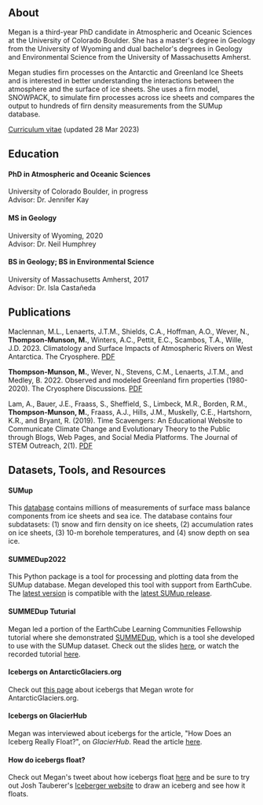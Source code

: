 ## About

Megan is a third-year PhD candidate in Atmospheric and Oceanic Sciences at the University of Colorado Boulder. She has a master's degree in Geology from the University of Wyoming and dual bachelor's degrees in Geology and Environmental Science from the University of Massachusetts Amherst.

Megan studies firn processes on the Antarctic and Greenland Ice Sheets and is interested in better understanding the interactions between the atmosphere and the surface of ice sheets. She uses a firn model, SNOWPACK, to simulate firn processes across ice sheets and compares the output to hundreds of firn density measurements from the SUMup database.

[Curriculum vitae](./Thompson_Munson_CV_full.pdf) (updated 28 Mar 2023)


## Education

#### PhD in Atmospheric and Oceanic Sciences
University of Colorado Boulder, in progress
<br>
Advisor: Dr. Jennifer Kay

#### MS in Geology
University of Wyoming, 2020
<br>
Advisor: Dr. Neil Humphrey

#### BS in Geology; BS in Environmental Science
University of Massachusetts Amherst, 2017
<br>
Advisor: Dr. Isla Castañeda


## Publications

Maclennan, M.L., Lenaerts, J.T.M., Shields, C.A., Hoffman, A.O., Wever, N., <b>Thompson-Munson, M.</b>, Winters, A.C., Pettit, E.C., Scambos, T.A., Wille, J.D. 2023. Climatology and Surface Impacts of Atmospheric Rivers on West Antarctica. The Cryosphere. [PDF](https://tc.copernicus.org/articles/17/865/2023/tc-17-865-2023.pdf)

<b>Thompson-Munson, M.</b>, Wever, N., Stevens, C.M., Lenaerts, J.T.M., and Medley, B. 2022. Observed and modeled Greenland firn properties (1980-2020). The Cryosphere Discussions. [PDF](https://tc.copernicus.org/preprints/tc-2022-223/tc-2022-223.pdf)

Lam, A., Bauer, J.E., Fraass, S., Sheffield, S., Limbeck, M.R., Borden, R.M., <b>Thompson-Munson, M.</b>, Fraass, A.J., Hills, J.M., Muskelly, C.E., Hartshorn, K.R., and Bryant, R. (2019). Time Scavengers: An Educational Website to Communicate Climate Change and Evolutionary Theory to the Public through Blogs, Web Pages, and Social Media Platforms. The Journal of STEM Outreach, 2(1). [PDF](https://scholarworks.umass.edu/cgi/viewcontent.cgi?article=1000&context=geo_grad_pubs)


## Datasets, Tools, and Resources

#### SUMup ####
This [database](https://arcticdata.io/catalog/view/doi:10.18739/A24Q7QR58) contains millions of measurements of surface mass balance components from ice sheets and sea ice. The database contains four subdatasets: (1) snow and firn density on ice sheets, (2) accumulation rates on ice sheets, (3) 10-m borehole temperatures, and (4) snow depth on sea ice.

#### SUMMEDup2022 ####
This Python package is a tool for processing and plotting data from the SUMup database. Megan developed this tool with support from EarthCube. The [latest version](https://github.com/MeganTM/SUMMEDup2022) is compatible with the [latest SUMup release](https://arcticdata.io/catalog/view/doi:10.18739/A24Q7QR58).

#### SUMMEDup Tuturial ####
Megan led a portion of the EarthCube Learning Communities Fellowship tutorial where she demonstrated [SUMMEDup](https://github.com/MeganTM/SUMMEDup), which is a tool she developed to use with the SUMup dataset. Check out the slides [here](./EarthCube_tutorial.pdf), or watch the recorded tutorial [here](https://youtu.be/Mw8wfqEACKw?t=1293).

#### Icebergs on AntarcticGlaciers.org ####
Check out [this page](http://www.antarcticglaciers.org/glacier-processes/glacier-types/icebergs/) about icebergs that Megan wrote for AntarcticGlaciers.org.

#### Icebergs on GlacierHub ####
Megan was interviewed about icebergs for the article, "How Does an Iceberg Really Float?", on _GlacierHub_. Read the article [here](https://blogs.ei.columbia.edu/2021/03/12/iceberg-really-float/).

#### How do icebergs float? ####
Check out Megan's tweet about how icebergs float [here](https://twitter.com/GlacialMeg/status/1362557149147058178) and be sure to try out Josh Tauberer's [Iceberger website](https://joshdata.me/iceberger.html) to draw an iceberg and see how it floats.

